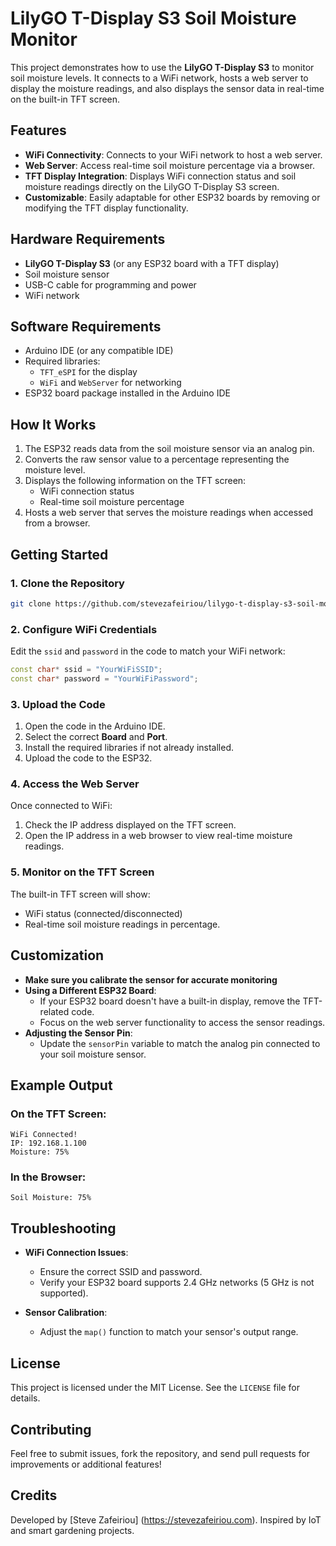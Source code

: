 # LilyGO T-Display S3 Soil Moisture Monitor

This project demonstrates how to use the **LilyGO T-Display S3** to monitor soil moisture levels. It connects to a WiFi network, hosts a web server to display the moisture readings, and also displays the sensor data in real-time on the built-in TFT screen.

## Features

- **WiFi Connectivity**: Connects to your WiFi network to host a web server.
- **Web Server**: Access real-time soil moisture percentage via a browser.
- **TFT Display Integration**: Displays WiFi connection status and soil moisture readings directly on the LilyGO T-Display S3 screen.
- **Customizable**: Easily adaptable for other ESP32 boards by removing or modifying the TFT display functionality.

## Hardware Requirements

- **LilyGO T-Display S3** (or any ESP32 board with a TFT display)
- Soil moisture sensor
- USB-C cable for programming and power
- WiFi network

## Software Requirements

- Arduino IDE (or any compatible IDE)
- Required libraries:
  - `TFT_eSPI` for the display
  - `WiFi` and `WebServer` for networking
- ESP32 board package installed in the Arduino IDE

## How It Works

1. The ESP32 reads data from the soil moisture sensor via an analog pin.
2. Converts the raw sensor value to a percentage representing the moisture level.
3. Displays the following information on the TFT screen:
   - WiFi connection status
   - Real-time soil moisture percentage
4. Hosts a web server that serves the moisture readings when accessed from a browser.

## Getting Started

### 1. Clone the Repository

```bash
git clone https://github.com/stevezafeiriou/lilygo-t-display-s3-soil-moisture-monitor.git
```

### 2. Configure WiFi Credentials

Edit the `ssid` and `password` in the code to match your WiFi network:

```cpp
const char* ssid = "YourWiFiSSID";
const char* password = "YourWiFiPassword";
```

### 3. Upload the Code

1. Open the code in the Arduino IDE.
2. Select the correct **Board** and **Port**.
3. Install the required libraries if not already installed.
4. Upload the code to the ESP32.

### 4. Access the Web Server

Once connected to WiFi:

1. Check the IP address displayed on the TFT screen.
2. Open the IP address in a web browser to view real-time moisture readings.

### 5. Monitor on the TFT Screen

The built-in TFT screen will show:

- WiFi status (connected/disconnected)
- Real-time soil moisture readings in percentage.

## Customization

- **Make sure you calibrate the sensor for accurate monitoring**
- **Using a Different ESP32 Board**:
  - If your ESP32 board doesn't have a built-in display, remove the TFT-related code.
  - Focus on the web server functionality to access the sensor readings.
- **Adjusting the Sensor Pin**:
  - Update the `sensorPin` variable to match the analog pin connected to your soil moisture sensor.

## Example Output

### On the TFT Screen:

```
WiFi Connected!
IP: 192.168.1.100
Moisture: 75%
```

### In the Browser:

```
Soil Moisture: 75%
```

## Troubleshooting

- **WiFi Connection Issues**:

  - Ensure the correct SSID and password.
  - Verify your ESP32 board supports 2.4 GHz networks (5 GHz is not supported).

- **Sensor Calibration**:
  - Adjust the `map()` function to match your sensor's output range.

## License

This project is licensed under the MIT License. See the `LICENSE` file for details.

## Contributing

Feel free to submit issues, fork the repository, and send pull requests for improvements or additional features!

## Credits

Developed by [Steve Zafeiriou] (https://stevezafeiriou.com). Inspired by IoT and smart gardening projects.
